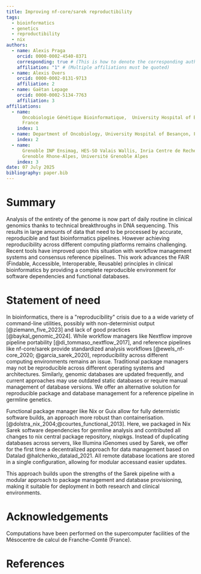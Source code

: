 ```yaml
---
title: Improving nf-core/sarek reproductibility
tags:
  - bioinformatics
  - genetics
  - reproductibility
  - nix
authors:
  - name: Alexis Praga
    orcid: 0000-0002-4540-8371
    corresponding: true # (This is how to denote the corresponding author)
    affiliation: "1" # (Multiple affiliations must be quoted)
  - name: Alexis Overs
    orcid: 0000-0002-0131-9713
    affiliation: 2
  - name: Gaëtan Lepage
    orcid: 0000-0002-5134-7763
    affiliation: 3
affiliations:
  - name:
      Oncobiologie Génétique Bioinformatique,  University Hospital of Besançon,
      France
    index: 1
  - name: Department of Oncobiology, University Hospital of Besançon, France
    index: 2
  - name:
      Grenoble INP Ensimag, HES-SO Valais Wallis, Inria Centre de Recherche
      Grenoble Rhone-Alpes, Université Grenoble Alpes
    index: 3
date: 07 July 2025
bibliography: paper.bib
---
```


# Summary

<!-- A summary describing the high-level functionality and purpose of the software -->
<!-- for a diverse, non-specialist audience. -->

Analysis of the entirety of the genome is now part of daily routine in clinical
genomics thanks to technical breakthroughs in DNA sequencing. This results in
large amounts of data that need to be processed by accurate, reproducible and
fast bioinformatics pipelines. However achieving reproducibility across
different computing platforms remains challenging. Recent tools have improved
upon this situation with workflow management systems and consensus reference
pipelines. This work advances the FAIR (Findable, Accessible, Interoperable,
Reusable) principles in clinical bioinformatics by providing a complete
reproducible environment for software dependencies and functional databases.

# Statement of need

<!-- A clear statement of need that illustrates the purpose of the software. -->

In bioinformatics, there is a "reproducibility" crisis due to a a wide variety
of command-line utilities, possibly with non-determinist output
[@ziemann_five_2023] and lack of good practices [@baykal_genomic_2024]. While
workflow managers like Nextflow improve pipeline portability
[@di_tommaso_nextflow_2017], and reference pipelines like nf-core/sarek provide
standardized analysis workflows [@ewels_nf-core_2020; @garcia_sarek_2020], reproducibility
across different computing environments remains an issue. Traditional package managers
may not be reproducible across different operating systems and architectures. Similarly,
genomic databases are updated frequently, and current approaches may use outdated
static databases or require manual management of database versions. We offer an alternative
solution for reproducible package and database management for a reference pipeline
in germline genetics.

<!-- A description of how this software compares to other commonly-used packages -->
<!-- in this research area. -->
<!-- Mentions (if applicable) of any ongoing research projects using the software or recent scholarly publications enabled by it. -->

Functional package manager like Nix or Guix allow for fully determistic software
builds, an approach more robust than containerisation.
[@dolstra_nix_2004;@courtes_functional_2013]. Here, we packaged in Nix Sarek
software dependencies for germline analysis and contributed all changes to nix
central package repository, nixpkgs. Instead of duplicating databases across
servers, like Illumina iGenomes used by Sarek, we offer for the first time a
decentralized approach for data management based on Datalad
@halchenko_datalad_2021. All remote database locations are stored in a single
configuration, allowing for modular accessand easier updates.

This approach builds upon the strengths of the Sarek pipeline with a modular
approach to package management and database provisioning, making it suitable for
deployment in both research and clinical environments.

# Acknowledgements

Computations have been performed on the supercomputer facilities of the
Mésocentre de calcul de Franche-Comté (France).

# References
